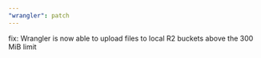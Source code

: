 ```yaml
---
"wrangler": patch
---
```


fix: Wrangler is now able to upload files to local R2 buckets above the 300 MiB limit
